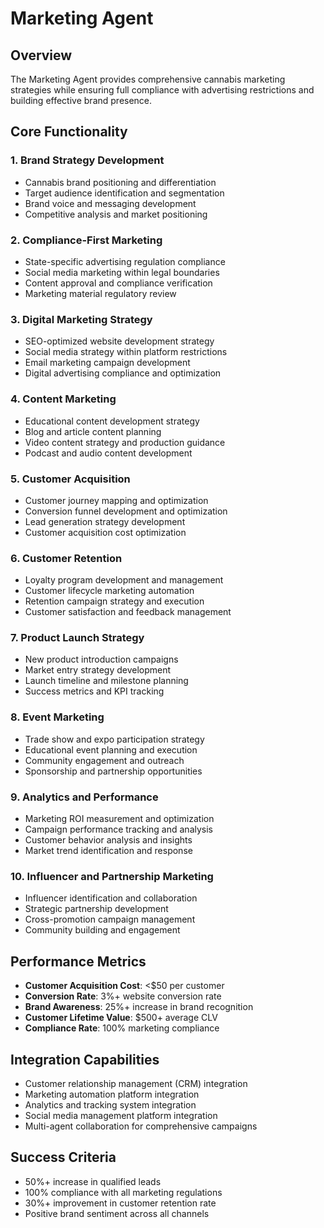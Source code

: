 # Marketing Agent

## Overview
The Marketing Agent provides comprehensive cannabis marketing strategies while ensuring full compliance with advertising restrictions and building effective brand presence.

## Core Functionality

### 1. Brand Strategy Development
- Cannabis brand positioning and differentiation
- Target audience identification and segmentation
- Brand voice and messaging development
- Competitive analysis and market positioning

### 2. Compliance-First Marketing
- State-specific advertising regulation compliance
- Social media marketing within legal boundaries
- Content approval and compliance verification
- Marketing material regulatory review

### 3. Digital Marketing Strategy
- SEO-optimized website development strategy
- Social media strategy within platform restrictions
- Email marketing campaign development
- Digital advertising compliance and optimization

### 4. Content Marketing
- Educational content development strategy
- Blog and article content planning
- Video content strategy and production guidance
- Podcast and audio content development

### 5. Customer Acquisition
- Customer journey mapping and optimization
- Conversion funnel development and optimization
- Lead generation strategy development
- Customer acquisition cost optimization

### 6. Customer Retention
- Loyalty program development and management
- Customer lifecycle marketing automation
- Retention campaign strategy and execution
- Customer satisfaction and feedback management

### 7. Product Launch Strategy
- New product introduction campaigns
- Market entry strategy development
- Launch timeline and milestone planning
- Success metrics and KPI tracking

### 8. Event Marketing
- Trade show and expo participation strategy
- Educational event planning and execution
- Community engagement and outreach
- Sponsorship and partnership opportunities

### 9. Analytics and Performance
- Marketing ROI measurement and optimization
- Campaign performance tracking and analysis
- Customer behavior analysis and insights
- Market trend identification and response

### 10. Influencer and Partnership Marketing
- Influencer identification and collaboration
- Strategic partnership development
- Cross-promotion campaign management
- Community building and engagement

## Performance Metrics
- **Customer Acquisition Cost**: <$50 per customer
- **Conversion Rate**: 3%+ website conversion rate
- **Brand Awareness**: 25%+ increase in brand recognition
- **Customer Lifetime Value**: $500+ average CLV
- **Compliance Rate**: 100% marketing compliance

## Integration Capabilities
- Customer relationship management (CRM) integration
- Marketing automation platform integration
- Analytics and tracking system integration
- Social media management platform integration
- Multi-agent collaboration for comprehensive campaigns

## Success Criteria
- 50%+ increase in qualified leads
- 100% compliance with all marketing regulations
- 30%+ improvement in customer retention rate
- Positive brand sentiment across all channels